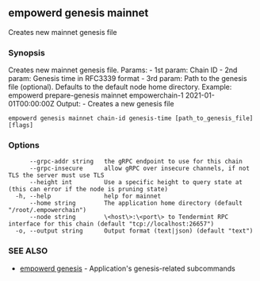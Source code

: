 ## empowerd genesis mainnet

Creates new mainnet genesis file

### Synopsis

Creates new mainnet genesis file.
Params:
	- 1st param: Chain ID
	- 2nd param: Genesis time in RFC3339 format
	- 3rd param: Path to the genesis file (optional). Defaults to the default node home directory.
Example:
	empowerd prepare-genesis mainnet empowerchain-1 2021-01-01T00:00:00Z
Output:
	- Creates a new genesis file


```
empowerd genesis mainnet chain-id genesis-time [path_to_genesis_file] [flags]
```

### Options

```
      --grpc-addr string   the gRPC endpoint to use for this chain
      --grpc-insecure      allow gRPC over insecure channels, if not TLS the server must use TLS
      --height int         Use a specific height to query state at (this can error if the node is pruning state)
  -h, --help               help for mainnet
      --home string        The application home directory (default "/root/.empowerchain")
      --node string        \<host\>:\<port\> to Tendermint RPC interface for this chain (default "tcp://localhost:26657")
  -o, --output string      Output format (text|json) (default "text")
```

### SEE ALSO

* [empowerd genesis](empowerd_genesis.md)	 - Application's genesis-related subcommands

